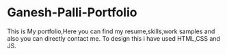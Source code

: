 # Ganesh-Palli-Portfolio
This is My  portfolio,Here you can find my resume,skills,work samples and also you can directly contact me.
To design this i have used HTML,CSS and JS.
